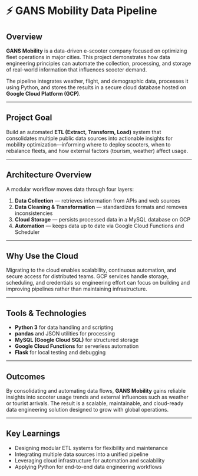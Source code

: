 # ⚡ GANS Mobility Data Pipeline

## Overview
**GANS Mobility** is a data-driven e-scooter company focused on optimizing fleet operations in major cities. This project demonstrates how data engineering principles can automate the collection, processing, and storage of real-world information that influences scooter demand.

The pipeline integrates weather, flight, and demographic data, processes it using Python, and stores the results in a secure cloud database hosted on **Google Cloud Platform (GCP)**.

---

## Project Goal
Build an automated **ETL (Extract, Transform, Load)** system that consolidates multiple public data sources into actionable insights for mobility optimization—informing where to deploy scooters, when to rebalance fleets, and how external factors (tourism, weather) affect usage.

---

## Architecture Overview
A modular workflow moves data through four layers:

1. **Data Collection** — retrieves information from APIs and web sources  
2. **Data Cleaning & Transformation** — standardizes formats and removes inconsistencies  
3. **Cloud Storage** — persists processed data in a MySQL database on GCP  
4. **Automation** — keeps data up to date via Google Cloud Functions and Scheduler

---

## Why Use the Cloud
Migrating to the cloud enables scalability, continuous automation, and secure access for distributed teams. GCP services handle storage, scheduling, and credentials so engineering effort can focus on building and improving pipelines rather than maintaining infrastructure.

---

## Tools & Technologies
- **Python 3** for data handling and scripting  
- **pandas** and JSON utilities for processing  
- **MySQL (Google Cloud SQL)** for structured storage  
- **Google Cloud Functions** for serverless automation  
- **Flask** for local testing and debugging

---

## Outcomes
By consolidating and automating data flows, **GANS Mobility** gains reliable insights into scooter usage trends and external influences such as weather or tourist arrivals. The result is a scalable, maintainable, and cloud-ready data engineering solution designed to grow with global operations.

---

## Key Learnings
- Designing modular ETL systems for flexibility and maintenance  
- Integrating multiple data sources into a unified pipeline  
- Leveraging cloud infrastructure for automation and scalability  
- Applying Python for end-to-end data engineering workflows
